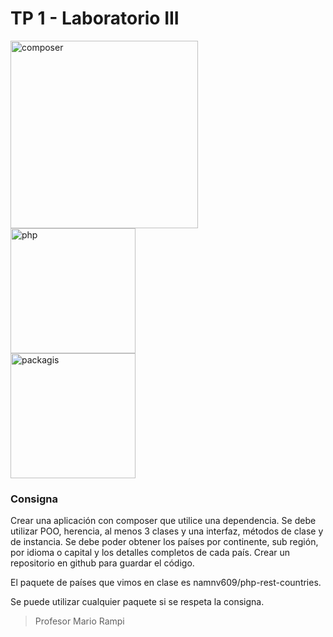 # TP 1 - Laboratorio III

<div class="row">
  <div class="column">
    <img src="https://getcomposer.org/img/logo-composer-transparent.png" alt="composer" height="300">
  </div>
  <div class="column">
    <img src="https://upload.wikimedia.org/wikipedia/commons/thumb/2/27/PHP-logo.svg/1200px-PHP-logo.svg.png" alt="php" width="200" height="200">
  </div>
  <div class="column">
    <img src="https://packagist.org/bundles/packagistweb/img/logo-small.png?v=1585322678" alt="packagis" width="200" height="200">
  </div>
</div>


### Consigna

Crear una aplicación con composer que utilice una dependencia.
Se debe utilizar POO, herencia, al menos 3 clases y una interfaz, métodos de clase y de instancia.
Se debe poder obtener los países por continente, sub región, por idioma o capital y los detalles completos de cada país.
Crear un repositorio en github para guardar el código.

El paquete de países que vimos en clase es namnv609/php-rest-countries.

Se puede utilizar cualquier paquete si se respeta la consigna.

> Profesor Mario Rampi
